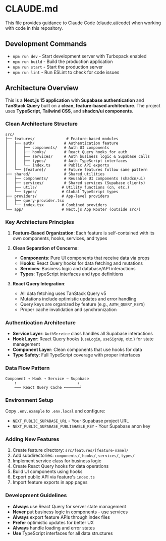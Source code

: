 # CLAUDE.md

This file provides guidance to Claude Code (claude.ai/code) when working with code in this repository.

## Development Commands

- `npm run dev` - Start development server with Turbopack enabled
- `npm run build` - Build the production application
- `npm run start` - Start the production server
- `npm run lint` - Run ESLint to check for code issues

## Architecture Overview

This is a **Next.js 15 application** with **Supabase authentication** and **TanStack Query** built on a **clean, feature-based architecture**. The project uses **TypeScript**, **Tailwind CSS**, and **shadcn/ui components**.

### Clean Architecture Structure

```
src/
├── features/              # Feature-based modules
│   ├── auth/             # Authentication feature
│   │   ├── components/   # Auth UI components
│   │   ├── hooks/        # React Query hooks for auth
│   │   ├── services/     # Auth business logic & Supabase calls
│   │   ├── types/        # Auth TypeScript interfaces
│   │   └── index.ts      # Public API exports
│   └── [feature]/        # Future features follow same pattern
├── shared/               # Shared utilities
│   ├── components/       # Reusable UI components (shadcn/ui)
│   ├── services/         # Shared services (Supabase clients)
│   ├── utils/           # Utility functions (cn, etc.)
│   └── types/           # Global TypeScript types
├── providers/           # App-level providers
│   ├── query-provider.tsx
│   └── index.tsx        # Combined providers
└── app/                 # Next.js App Router (outside src/)
```

### Key Architecture Principles

1. **Feature-Based Organization**: Each feature is self-contained with its own components, hooks, services, and types
2. **Clean Separation of Concerns**: 
   - **Components**: Pure UI components that receive data via props
   - **Hooks**: React Query hooks for data fetching and mutations
   - **Services**: Business logic and database/API interactions
   - **Types**: TypeScript interfaces and type definitions

3. **React Query Integration**:
   - All data fetching uses TanStack Query v5
   - Mutations include optimistic updates and error handling
   - Query keys are organized by feature (e.g., `AUTH_QUERY_KEYS`)
   - Proper cache invalidation and synchronization

### Authentication Architecture

- **Service Layer**: `AuthService` class handles all Supabase interactions
- **Hook Layer**: React Query hooks (`useLogin`, `useSignUp`, etc.) for state management
- **Component Layer**: Clean components that use hooks for data
- **Type Safety**: Full TypeScript coverage with proper interfaces

### Data Flow Pattern

```
Component → Hook → Service → Supabase
    ↑                           ↓
    ←── React Query Cache ←──────┘
```

### Environment Setup
Copy `.env.example` to `.env.local` and configure:
- `NEXT_PUBLIC_SUPABASE_URL` - Your Supabase project URL
- `NEXT_PUBLIC_SUPABASE_PUBLISHABLE_KEY` - Your Supabase anon key

### Adding New Features

1. Create feature directory: `src/features/[feature-name]/`
2. Add subdirectories: `components/`, `hooks/`, `services/`, `types/`
3. Implement service class for business logic
4. Create React Query hooks for data operations  
5. Build UI components using hooks
6. Export public API via feature's `index.ts`
7. Import feature exports in app pages

### Development Guidelines

- **Always** use React Query for server state management
- **Never** put business logic in components - use services
- **Always** export feature APIs through index files
- **Prefer** optimistic updates for better UX
- **Always** handle loading and error states
- **Use** TypeScript interfaces for all data structures